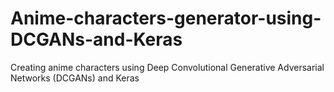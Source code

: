 # Anime-characters-generator-using-DCGANs-and-Keras
Creating anime characters using Deep Convolutional Generative Adversarial Networks (DCGANs) and Keras
